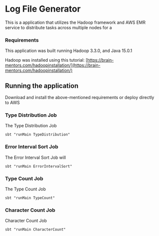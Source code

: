 
# Log File Generator

This is a application that utilizes the Hadoop framework and AWS EMR service to distribute tasks
across multiple nodes for a 

### Requirements

This application was built running Hadoop 3.3.0, and Java 15.0.1

Hadoop was installed using this tutorial:
[https://brain-mentors.com/hadoopinstallation/](https://brain-mentors.com/hadoopinstallation/)

## Running the application

Download and install the above-mentioned requirements or deploy directly to AWS

### Type Distribution Job

The Type Distribution Job 

`sbt "runMain TypeDistribution"`

### Error Interval Sort Job

The Error Interval Sort Job will 

`sbt "runMain ErrorIntervalSort"`

### Type Count Job

The Type Count Job

`sbt "runMain TypeCount"`

### Character Count Job

Character Count Job 

`sbt "runMain CharacterCount"`





